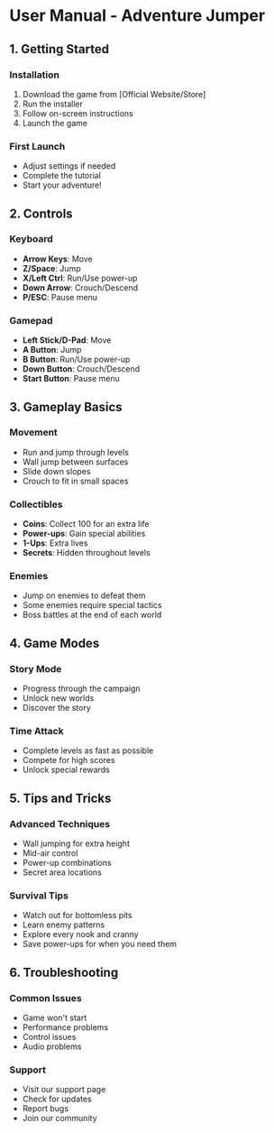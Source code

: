 # User Manual - Adventure Jumper

## 1. Getting Started
### Installation
1. Download the game from [Official Website/Store]
2. Run the installer
3. Follow on-screen instructions
4. Launch the game

### First Launch
- Adjust settings if needed
- Complete the tutorial
- Start your adventure!

## 2. Controls
### Keyboard
- **Arrow Keys**: Move
- **Z/Space**: Jump
- **X/Left Ctrl**: Run/Use power-up
- **Down Arrow**: Crouch/Descend
- **P/ESC**: Pause menu

### Gamepad
- **Left Stick/D-Pad**: Move
- **A Button**: Jump
- **B Button**: Run/Use power-up
- **Down Button**: Crouch/Descend
- **Start Button**: Pause menu

## 3. Gameplay Basics
### Movement
- Run and jump through levels
- Wall jump between surfaces
- Slide down slopes
- Crouch to fit in small spaces

### Collectibles
- **Coins**: Collect 100 for an extra life
- **Power-ups**: Gain special abilities
- **1-Ups**: Extra lives
- **Secrets**: Hidden throughout levels

### Enemies
- Jump on enemies to defeat them
- Some enemies require special tactics
- Boss battles at the end of each world

## 4. Game Modes
### Story Mode
- Progress through the campaign
- Unlock new worlds
- Discover the story

### Time Attack
- Complete levels as fast as possible
- Compete for high scores
- Unlock special rewards

## 5. Tips and Tricks
### Advanced Techniques
- Wall jumping for extra height
- Mid-air control
- Power-up combinations
- Secret area locations

### Survival Tips
- Watch out for bottomless pits
- Learn enemy patterns
- Explore every nook and cranny
- Save power-ups for when you need them

## 6. Troubleshooting
### Common Issues
- Game won't start
- Performance problems
- Control issues
- Audio problems

### Support
- Visit our support page
- Check for updates
- Report bugs
- Join our community
